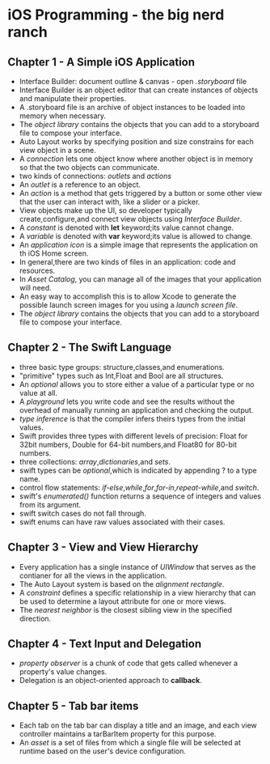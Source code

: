 # iOS Programming - the big nerd ranch

## Chapter 1 - A Simple iOS Application

* Interface Builder: document outline & canvas - open *.storyboard* file
* Interface Builder is an object editor that can create instances of objects and manipulate their properties.
* A .storyboard file is an archive of object instances to be loaded into memory when necessary.
* The *object library* contains the objects that you can add to a storyboard file to compose your interface.
* Auto Layout works by specifying position and size constrains for each view object in a scene.
* A *connection* lets one object know where another object is in memory so that the two objects can communicate.
* two kinds of connections: *outlets* and *actions*
* An *outlet* is a reference to an object.
* An *action* is a method that gets triggered by a button or some other view that the user can interact with, like a slider or a picker.
* View objects make up the UI, so developer typically create,configure,and connect view objects using *Interface Builder*.
* A *constant* is denoted with **let** keyword;its value cannot change.
* A *variable* is denoted with **var** keyword;its value is allowed to change.
* An *application icon* is a simple image that represents the application on th iOS Home screen.
* In general,there are two kinds of files in an application: code and resources.
* In *Asset Catalog*, you can manage all of the images that your application will need.
* An easy way to accomplish this is to allow Xcode to generate the possible launch screen images for you using a *launch screen file*.
* The *object library* contains the objects that you can add to a storyboard file to compose your interface.


## Chapter 2 - The Swift Language

* three basic type groups: structure,classes,and enumerations.
* "primitive" types such as Int,Float and Bool are all structures.
* An *optional* allows you to store either a value of a particular type or no value at all.
* A *playground* lets you write code and see the results without the overhead of manually running an application and checking the output.
* *type inference* is that the compiler infers theirs types from the initial values.
* Swift  provides three types with different levels of precision: Float for 32bit numbers, Double for 64-bit numbers,and Float80 for 80-bit numbers.
* three collections: *array*,*dictionaries*,and *sets*.
* swift types can be *optional*,which is indicated by appending ? to a type name.
* control flow statements: *if-else*,*while*,*for*,*for-in*,*repeat-while*,and *switch*.
* swift's *enumerated()* function returns a sequence of integers and values from its argument.
* swift switch cases do not fall through.
* swift enums can have raw values associated with their cases.

## Chapter 3 - View and View Hierarchy

* Every application has a single instance of *UIWindow* that serves as the contianer for all the views in the application.
* The Auto Layout system is based on the *alignment rectangle*.
* A *constraint* defines a specific relationship in a view hierarchy that can be used to determine a layout attribute for one or more views.
* The *nearest neighbor* is the closest sibling view in the specified direction.

## Chapter 4 - Text Input and Delegation

* *property observer* is a chunk of code that gets called whenever a property's value changes.
* Delegation is an object-oriented approach to **callback**.

## Chapter 5 - Tab bar items

* Each tab on the tab bar can display a title and an image, and each view controller maintains a tarBarItem property for this purpose.
* An *asset* is a set of files from which a single file will be selected at runtime based on the user's device configuration.
